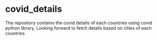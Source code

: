 # covid_details
The repository contains the covid details of each countries using covid python library.
Looking forward to fetch details based on cities of each countries
